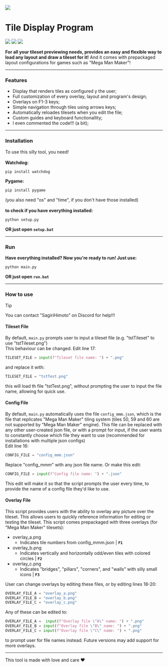 ![](https://github.com/SagiriHimoto/SillyTileDisplay/blob/main/preview.gif?raw=true)
# Tile Display Program
![](https://img.shields.io/github/stars/SagiriHimoto/SillyTileDisplay.svg) ![](https://img.shields.io/github/forks/SagiriHimoto/SillyTileDisplay.svg) ![](https://img.shields.io/github/issues/SagiriHimoto/SillyTileDisplay.svg)

**For all your tileset previewing needs, provides an easy and flexible way to load any layout and draw a tileset for it!**
And it comes with prepackaged layout configurations for games such as "Mega Man Maker"!

------------

### Features

- Display that renders tiles as configured y the user;
- Full customization of every overlay, layout and program's design;
- Overlays on F1-3 keys;
- Simple navigation through tiles using arrows keys;
- Automatically reloades tilesets when you edit the file;
- Custom guides and keyboard functionallity;
- I even commented the code!!! (a bit);

------------

### Installation

To use this silly tool, you need!<br/><br/>**Watchdog:**<br/>
```cmd
pip install watchdog
```
**Pygame:**<br/>
```cmd
pip install pygame
```
(you also need "os" and "time", if you don't have those installed)<br/><br/>**to check if you have everything installed:**
```cmd
python setup.py
```
**OR just open `setup.bat`**

------------

### Run
**Have everything installed? Now you're ready to run! Just use:**
```cmd
python main.py
```
**OR just open `run.bat`**

------------
### How to use
> [!TIP]
> You can contact "SagiriHimoto" on Discord for help!!!
#### Tileset File
By default, `main.py` prompts user to input a tileset file (e.g. "tstTileset" to use "tstTileset.png")<br/>This behaviour can be changed. Edit line 17: 
```py
TILESET_FILE = input(f"Tileset file name: ") + ".png"
```
and replace it with:
```py
TILESET_FILE = "tstTest.png"
``` 
this will load th file "tstTest.png", without prompting the user to input the file name, allowing for quick use. 
#### Config File 
By default, `main.py` automatically uses the file `config_mmm.json`, which is the file that replicates "Mega Man Maker" tiling system (tiles 50, 59 and 60 are not supported by "Mega Man Maker" engine). This file can be replaced with any other user-created json file, or with a prompt for input, if the user wants to constantly choose which file they want to use (recommended for installations with multiple json configs)<br/>Edit line 16:
```py
CONFIG_FILE = "config_mmm.json"
```
Replace "config_mmm" with any json file name. Or make this edit:
```py
CONFIG_FILE = input(f"Config file name: ") + ".json"
```
This edit will make it so that the script prompts the user every time, to provide the name of a config file they'd like to use.
#### Overlay File
This script provides users with the ability to overlay any picture over the tileset. This allows users to quickly reference information for editing or testing the tileset.  This script comes prepackaged with three overlays (for "Mega Man Maker" tilesets):

* overlay_a.png
  - Indicates tile numbers from config_mmm.json | **`F1`** 
* overlay_b.png
  - Indicates vertically and horizontally odd/even tiles with colored circles | **`F2`**
* overlay_c.png
  - Indicates "bridges", "pillars", "corners", and "walls" with silly small icons | **`F3`**


User can change overlays by editing these files, or by editing lines 18-20:
```py
OVERLAY_FILE_A = "overlay_a.png"
OVERLAY_FILE_B = "overlay_b.png"
OVERLAY_FILE_C = "overlay_c.png"
```
Any of these can be edited to:
```py
OVERLAY_FILE_A =  input(f"Overlay file \"A\" name: ") + ".png"
OVERLAY_FILE_B = input(f"Overlay file \"B\" name: ") + ".png"
OVERLAY_FILE_C = input(f"Overlay file \"C\" name: ") + ".png"
```
to prompt user for file names instead.
Future versions may add support for more overlays.

------------

This tool is made with love and care &hearts;

